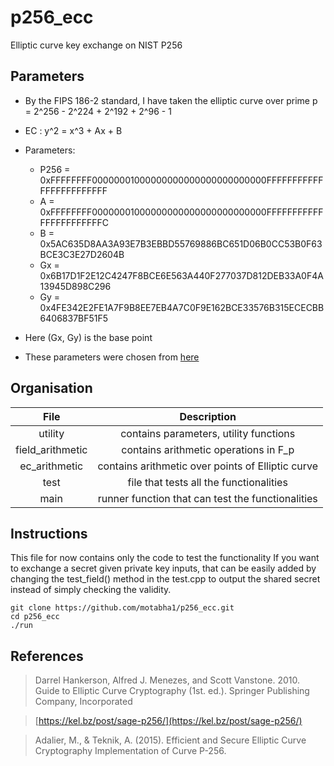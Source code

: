 # p256_ecc
 Elliptic curve key exchange on NIST P256 

## Parameters

- By the FIPS 186-2 standard, I have taken the elliptic curve over prime p = 2^256 - 2^224 + 2^192 + 2^96 - 1
- EC : y^2 = x^3 + Ax + B
- Parameters:
    - P256 = 0xFFFFFFFF00000001000000000000000000000000FFFFFFFFFFFFFFFFFFFFFFFF
    - A = 0xFFFFFFFF00000001000000000000000000000000FFFFFFFFFFFFFFFFFFFFFFFC
    - B = 0x5AC635D8AA3A93E7B3EBBD55769886BC651D06B0CC53B0F63BCE3C3E27D2604B
    - Gx = 0x6B17D1F2E12C4247F8BCE6E563A440F277037D812DEB33A0F4A13945D898C296
    - Gy = 0x4FE342E2FE1A7F9B8EE7EB4A7C0F9E162BCE33576B315ECECBB6406837BF51F5
- Here (Gx, Gy) is the base point

- These parameters were chosen from [here](https://www.secg.org/SEC2-Ver-1.0.pdf)

## Organisation

| File  | Description |
| :---: | :---:       |
| utility | contains parameters, utility functions |
| field_arithmetic | contains arithmetic operations in F_p |
| ec_arithmetic | contains arithmetic over points of Elliptic curve | 
| test | file that tests all the functionalities |
| main | runner function that can test the functionalities | 

## Instructions

This file for now contains only the code to test the functionality
If you want to exchange a secret given private key inputs, that can be easily added by changing the test_field() method in the test.cpp to output the shared secret instead of simply checking the validity. 

```
git clone https://github.com/motabha1/p256_ecc.git
cd p256_ecc
./run

```

## References

> Darrel Hankerson, Alfred J. Menezes, and Scott Vanstone. 2010. Guide to Elliptic Curve Cryptography (1st. ed.). Springer Publishing Company, Incorporated

> [https://kel.bz/post/sage-p256/](https://kel.bz/post/sage-p256/)

> Adalier, M., & Teknik, A. (2015). Efficient and Secure Elliptic Curve Cryptography Implementation of Curve P-256.